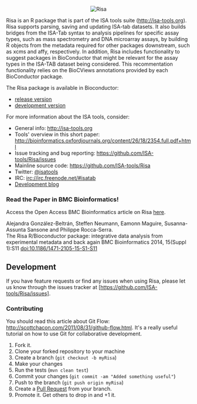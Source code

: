 <p align="center">
<img src="http://isatab.sourceforge.net/assets/img/tools/tools-table-images/risatab.png" align="center" alt="Risa"/>
</p>


Risa is an R package that is part of the ISA tools suite (http://isa-tools.org). Risa supports parsing, saving and updating ISA-tab datasets. It also builds bridges from the ISA-Tab syntax to analysis pipelines for specific assay types, such as mass spectrometry and DNA microarray assays, by building R objects from the metadata required for other packages downstream, such as xcms and affy, respectively. In addition, Risa includes functionality to suggest packages in BioConductor that might be relevant for the assay types in the ISA-TAB dataset being considered. This recommentation functionality relies on the BioCViews annotations provided by each BioConductor package.



The Risa package is available in Bioconductor:
  - [release version](http://www.bioconductor.org/packages/release/bioc/html/Risa.html)
  - [development version](http://www.bioconductor.org/packages/devel/bioc/html/Risa.html)

For more information about the ISA tools, consider: 

- General info: <http://isa-tools.org>
- Tools' overview in this short paper: <http://bioinformatics.oxfordjournals.org/content/26/18/2354.full.pdf+html>
- Issue tracking and bug reporting: <https://github.com/ISA-tools/Risa/issues>
- Mainline source code: <https://github.com/ISA-tools/Risa>
- Twitter: [@isatools](http://twitter.com/isatools)
- IRC: [irc://irc.freenode.net/#isatab](irc://irc.freenode.net/#isatab)
- [Development blog](http://isatools.wordpress.com) 

### Read the Paper in BMC Bioinformatics!
Access the Open Access BMC Bioinformatics article on Risa [here](http://www.biomedcentral.com/1471-2105/15/S1/S11).

Alejandra González-Beltrán, Steffen Neumann, Eamonn Maguire, Susanna-Assunta Sansone and Philippe Rocca-Serra.  
The Risa R/Bioconductor package: integrative data analysis from experimental metadata and back again 
BMC Bioinformatics 2014, 15(Suppl 1):S11  [doi:10.1186/1471-2105-15-S1-S11](http://dx.doi.org/10.1186/1471-2105-15-S1-S11)


## Development

If you have feature requests or find any issues when using Risa, please let us know through the issues tracker at [https://github.com/ISA-tools/Risa/issues]. 

### Contributing

You should read this article about Git Flow: <http://scottchacon.com/2011/08/31/github-flow.html>. It's a really useful tutorial on how to use Git for collaborative development.

1. Fork it.
2. Clone your forked repository to your machine
3. Create a branch (`git checkout -b myRisa`)
4. Make your changes
5. Run the tests (`mvn clean test`)
6. Commit your changes (`git commit -am "Added something useful"`)
7. Push to the branch (`git push origin myRisa`)
8. Create a [Pull Request](http://help.github.com/pull-requests/) from your branch.
9. Promote it. Get others to drop in and +1 it.

